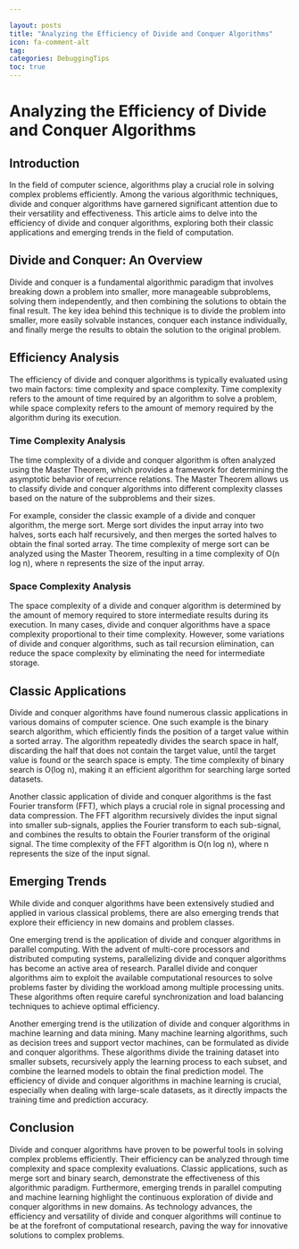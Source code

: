 ```yaml
---

layout: posts
title: "Analyzing the Efficiency of Divide and Conquer Algorithms"
icon: fa-comment-alt
tag:      
categories: DebuggingTips
toc: true
---
```




# Analyzing the Efficiency of Divide and Conquer Algorithms

## Introduction

In the field of computer science, algorithms play a crucial role in solving complex problems efficiently. Among the various algorithmic techniques, divide and conquer algorithms have garnered significant attention due to their versatility and effectiveness. This article aims to delve into the efficiency of divide and conquer algorithms, exploring both their classic applications and emerging trends in the field of computation.

## Divide and Conquer: An Overview

Divide and conquer is a fundamental algorithmic paradigm that involves breaking down a problem into smaller, more manageable subproblems, solving them independently, and then combining the solutions to obtain the final result. The key idea behind this technique is to divide the problem into smaller, more easily solvable instances, conquer each instance individually, and finally merge the results to obtain the solution to the original problem.

## Efficiency Analysis

The efficiency of divide and conquer algorithms is typically evaluated using two main factors: time complexity and space complexity. Time complexity refers to the amount of time required by an algorithm to solve a problem, while space complexity refers to the amount of memory required by the algorithm during its execution.

### Time Complexity Analysis

The time complexity of a divide and conquer algorithm is often analyzed using the Master Theorem, which provides a framework for determining the asymptotic behavior of recurrence relations. The Master Theorem allows us to classify divide and conquer algorithms into different complexity classes based on the nature of the subproblems and their sizes.

For example, consider the classic example of a divide and conquer algorithm, the merge sort. Merge sort divides the input array into two halves, sorts each half recursively, and then merges the sorted halves to obtain the final sorted array. The time complexity of merge sort can be analyzed using the Master Theorem, resulting in a time complexity of O(n log n), where n represents the size of the input array.

### Space Complexity Analysis

The space complexity of a divide and conquer algorithm is determined by the amount of memory required to store intermediate results during its execution. In many cases, divide and conquer algorithms have a space complexity proportional to their time complexity. However, some variations of divide and conquer algorithms, such as tail recursion elimination, can reduce the space complexity by eliminating the need for intermediate storage.

## Classic Applications

Divide and conquer algorithms have found numerous classic applications in various domains of computer science. One such example is the binary search algorithm, which efficiently finds the position of a target value within a sorted array. The algorithm repeatedly divides the search space in half, discarding the half that does not contain the target value, until the target value is found or the search space is empty. The time complexity of binary search is O(log n), making it an efficient algorithm for searching large sorted datasets.

Another classic application of divide and conquer algorithms is the fast Fourier transform (FFT), which plays a crucial role in signal processing and data compression. The FFT algorithm recursively divides the input signal into smaller sub-signals, applies the Fourier transform to each sub-signal, and combines the results to obtain the Fourier transform of the original signal. The time complexity of the FFT algorithm is O(n log n), where n represents the size of the input signal.

## Emerging Trends

While divide and conquer algorithms have been extensively studied and applied in various classical problems, there are also emerging trends that explore their efficiency in new domains and problem classes.

One emerging trend is the application of divide and conquer algorithms in parallel computing. With the advent of multi-core processors and distributed computing systems, parallelizing divide and conquer algorithms has become an active area of research. Parallel divide and conquer algorithms aim to exploit the available computational resources to solve problems faster by dividing the workload among multiple processing units. These algorithms often require careful synchronization and load balancing techniques to achieve optimal efficiency.

Another emerging trend is the utilization of divide and conquer algorithms in machine learning and data mining. Many machine learning algorithms, such as decision trees and support vector machines, can be formulated as divide and conquer algorithms. These algorithms divide the training dataset into smaller subsets, recursively apply the learning process to each subset, and combine the learned models to obtain the final prediction model. The efficiency of divide and conquer algorithms in machine learning is crucial, especially when dealing with large-scale datasets, as it directly impacts the training time and prediction accuracy.

## Conclusion

Divide and conquer algorithms have proven to be powerful tools in solving complex problems efficiently. Their efficiency can be analyzed through time complexity and space complexity evaluations. Classic applications, such as merge sort and binary search, demonstrate the effectiveness of this algorithmic paradigm. Furthermore, emerging trends in parallel computing and machine learning highlight the continuous exploration of divide and conquer algorithms in new domains. As technology advances, the efficiency and versatility of divide and conquer algorithms will continue to be at the forefront of computational research, paving the way for innovative solutions to complex problems.